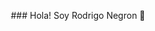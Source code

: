 <p align="center">
### Hola! Soy Rodrigo Negron 👋
</p>
<!--
**RodriNegron/RodriNegron** is a ✨ _special_ ✨ repository because its `README.md` (this file) appears on your GitHub profile.

Here are some ideas to get you started:

- 👯 I’m looking to collaborate on ...
- 🤔 I’m looking for help with ...
- 💬 Ask me about ...
- 📫 How to reach me: ...
- 😄 Pronouns: ...
- ⚡ Fun fact: ...
- 🔭 I’m currently working on ...
-->

<p align="center">
  <img src="https://github.com/RodriNegron/RodriNegron/blob/main/source.gif">
</p>

- ⚡ I’m currently learning Javascript

- ⚡ En busca de aprender nuevas tecnologias de desarollo

